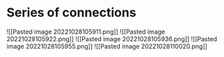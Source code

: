 # Series of connections

![[Pasted image 20221028105911.png]]
![[Pasted image 20221028105922.png]]
![[Pasted image 20221028105936.png]]
![[Pasted image 20221028105955.png]]
![[Pasted image 20221028110020.png]]